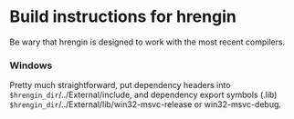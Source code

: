 Build instructions for hrengin
==============================

Be wary that hrengin is designed to work with the most recent compilers.

### Windows ###

Pretty much straightforward, put dependency headers into `$hrengin_dir`/../External/include, and dependency export symbols (.lib) `$hrengin_dir`/../External/lib/win32-msvc-release or win32-msvc-debug.